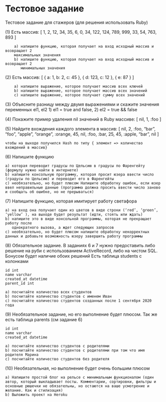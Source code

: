 # Тестовое задание

Тестовое задание для стажеров
(для решения использовать Ruby)

(1) Есть массив:
  [ 1, 2, 12, 34, 35, 6, 0, 34, 122, 124, 789, 999, 33, 54, 763,
893 ]

        a) напишите функцию, которая получает на вход исходный массив и возвращает 2
        максимальных значения
        b) напишите функцию, которая получает на вход исходный массив и возвращает 2
           минимальных значения

(2) Есть массив:
     [ { a: 1, b: 2, c: 45 }, { d: 123, c: 12 }, { e: 87 } ]

        a) напишите выражение, которое получает массив всех ключей
        b) напишите выражение, которое получает массив всех значений 
        с) напишите выражение, которое получает сумму всех значений

(3) Объясните разницу между двумя выражениями и скажите значения переменных el1, el2
        1) el1 = true and false,
        2) el2 = true && false

(4) Покажите пример удаления nil значений в Ruby массиве:
     [ nil, 1, :foo ]

(5) Найдите вхождения каждого элемента в массив:
  [ nil, 2, :foo, “bar”, “foo”, “apple”, “orange”, :orange, 45,  nil, :foo, :bar, 25, 45, :apple, “bar”, nil ]
  
    чтобы на выходе получился Hash по типу { элемент => количество вхождений в массив}

(6) Напишите функцию

    a) которая переводит градусы по Цельсию в градусы по Фаренгейту (формулу нужно найти в интернете)
    b) напишите консольную программу, которая просит юзера ввести число (градусы по Цельсию) и переводит его в Фаренгейты
    с) необязательно, но будет плюсом Напишите обработку ошибок, если юзер ввел неправильные данные (программа должна просить ввести число заново и сообщать об ошибке, но не прерываться)

(7) Напишите функцию, которая имитирует работу светафора

    a) на вход она получает один из цветов в виде строки (‘red’, ‘green’, ‘yellow’ ), на выходе будет результат (идти, стоять или ждать)
    b) напишите это в виде консольной программы, которая не прекращает работу после
       однократного вызова, а ждет следующих запросов
    c) необязательно, но будет плюсом напишите обработку некорректных данных и добавьте возможность юзеру завершить работу программы

(8) Обязательное задание.
    В заданиях 6 и 7 нужно предоставить либо решение на руби с использованием ActiveRecord, либо на чистом SQL. Бонусом будет наличие обоих решений
    Есть таблица students с колонками

    id int
    name varchar 
    created_at datetime 
    parent_id int

    a) посчитайте количество всех студентов
    b) посчитайте количество студентов с именем Иван
    c) посчитайте количество студентов созданных после 1 сентября 2020 года

(9) Необязательное задание, но его выполнение будет плюсом. Так же есть таблица parents (см задание 6)

    id int
    name varchar 
    created_at datetime

    a) посчитайте количество студентов с родителями
    b) посчитайте количество студентов с родителями при том что имя родителя Марина
    c) посчитайте количество студентов без родителя

(10) Необязательная, но выполнение будет очень большим плюсом

    a) Напишите простой блог на рельсе с минимальным функционалом (один автор, который выкладывает посты. Комментарии, сортировки, фильтры и основные рюшечки не обязательны, но остаются на ваше усмотрение и желание. Как и стилизация) 
    b) Выложить проект на Heroku
